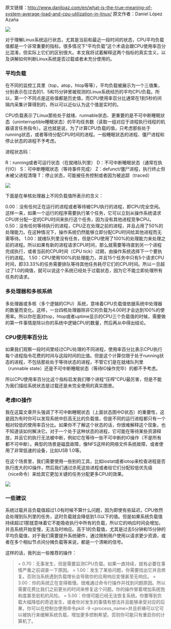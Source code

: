 原文链接：http://www.daniloaz.com/en/what-is-the-true-meaning-of-system-average-load-and-cpu-utilization-in-linux/ 原文作者：Daniel López Azaña

![](https://github.com/mlycore/news.caas.one/blob/master/translation/images/system-load-and-cpu-utilization.png)

对于理解Linux系统运行状态，尤其是当前和最近一段时间的状态，CPU平均负载值都是一个非常重要的指标。很多情况下“平均负载”这个术语会跟CPU使用率百分比混淆，但实际上它们的区别很大。本文我将试着解释这两个指标的真实含义，以及讲解如何判断Linux系统是否过载或者未充分使用的。

### 平均负载
在不同的监控工具里（top，atop，htop等等），平均负载被展示为一个三值集，分别表示在过去的1、5和15分钟里被观测的Linux系统经历的平均CPU负载。所以，第一个不同点是这些值都是历史值，而CPU使用率百分比通常在1到5秒的间隔内采集计算得到的，所以可以近似认为这个值是实时的。

CPU负载表示了Linux那些处于就绪、runnable状态、更重要的是不可中断睡眠状态（uninterruptible睡眠状态）的平均任务数（读取一组对应于进程执行线程的机器语言任务指令）。这也就是说，为了计算CPU负载的值，只考虑那些处于running状态，或者等待分配CPU时间的进程。一般睡眠状态的进程、僵尸进程和停止状态的进程不予考虑。

进程状态码：

R：running或者可运行状态（在就绪队列里）
D：不可中断睡眠状态（通常在执行IO）
S：可中断睡眠状态（等待事件完成）
Z：defunct/僵尸进程，执行终止但未被父进程清理
T：停止状态，可能被任务控制或者因为被追踪（traced）

![](https://github.com/mlycore/news.caas.one/blob/master/translation/images/process-state-transision.jpg)

下面是在单核处理器上不同负载值所表示的含义：

0.00：没有任何正在运行的进程或者等待被CPU执行的进程，即CPU完全空闲。这样一来，如果一个运行的程序需要执行某个任务，它可以立刻从操作系统请求CPU并分配一定的CPU时间来执行这个任务，因为没有其他进程竞争CPU。
0.50：没有任何等待执行的进程，CPU正在处理之前的进程，并且占用了50%的处理能力。在这种情况下，操作系统仍然能够立即分配CPU时间给其他进程而无需等待。
1.00：就绪队列里没有任务，但是CPU使用了100%的处理能力来处理之前的进程。所以如果有新的进程请求CPU时间，那么就需要等待直到另一个进程完成执行，或者当前的CPU时间（CPU tick）过期，由操作系统选择下一个要执行的进程。
1.50：CPU使用100%的处理能力，并且15个任务中只有5个请求CPU时间，即33.33%的任务需要排队等待其他任务耗尽它们的CPU时间。所以一旦超过了1.0的阈值，就可以说这个系统已经处于过载状态，因为它不能立即处理所有任务的请求。

### 多处理器和多核系统

多处理器或多核（多个逻辑的CPU）系统，意味着CPU负载值依据系统中处理器的数量而变化。这样，一台四核处理器除非它的负载为4.00时才会达到100%的使用率。所以你在面对top，htop或者uptime显示的CPU三个负载值的时候，需要做的第一件事情是除以你的系统中逻辑CPU的数量，然后再从中得出结论。

### CPU使用率百分比

如果我们观察一段时间里经过CPU处理的不同进程，使用率百分比表示CPU执行每个进程指令花费的时间与这段时间的比值。但是这个计算仅限于处于running状态的进程，不包括那些处于等待状态的进程，不管它们是在就绪队列里（runnable state）还是不可中断睡眠状态（等待IO操作完毕）的都不予考虑。

所以CPU使用率百分比这个指标启发我们哪个进程“压榨”CPU最厉害，但是不能为我们描绘系统状态是过载还是未完全使用的真实图景。

### 考虑IO操作

我在这篇文章开头强调了不可中断睡眠状态（上面状态图中D状态）的重要性，这是因为有时你可以发现系统中巨高无比的负载值，但是不同的运行进程都只有一个相对较低的使用率百分比。如果你不了解这个状态的话，你很难解释这个现象，也不知道该如何解决它。对于一个处于这种状态的进程，它可能在等待某些资源释放，并且它的执行无法被中断，例如它在等待一些不可中断的IO操作（不是所有都不可中断）。典型的场景是磁盘故障，像NFS这样的网络文件系统故障，或者使用了非常低速的设备，比如USB 1.0等。

在这个场景里，我们需要使用一些别的工具，比如iostat或者iotop来检查进程是否执行庞大的IO操作，然后我们通过杀死这些进程或者给它们分配较低优先级（nice命令）来给其它更加关键的任务分配更多CPU的效果。

![](https://github.com/mlycore/news.caas.one/blob/master/translation/images/iotop-command-output.png)

### 一些建议

系统过载并且负载值超过1.0有时候不算什么问题，因为即使有些延迟，CPU依然会处理到队列里的任务，这时负载就会降低到1.0以下的值。但是如果系统负载值持续超过1那就意味着它不能吸收执行中所有的负载，所以它的响应时间会增加，并且系统开始变慢，无法及时响应。高于1的负载值，尤其是过去5分钟和15分钟的平均负载值，对于我们需要提升系统硬件，通过限制用户使用以请求更少资源，或者在多个相似节点间分摊负载等来说，都是一个清晰的信号。

这样的话，我列出一些推荐的操作：

>= 0.70：无事发生，但是需要监测CPU负载。如果一直持续，就有必要在事情严重之前调查一下原因。
>= 1.00：发生了某些问题，你需要找出它并且修复。否则当系统遇到负载增长会导致你的应用响应变慢甚至无响应。
>= 3.00：你的系统正在变得极慢。很难通过命令行操作并找到问题原因。所以需要花费比我们之前更长的时间来修复这个问题。你的操作冒着增加系统饱和度甚至宕机的风险。
>= 5.00：你很可能已经无法恢复系统。你要等到负载大幅降低的奇迹发生，或者你对发生的事情有想法并且能够承受对应的后果，你可以在控制台使用命令pkill -9 <process_name>并且祈祷可以它可以被执行来缓解系统负载，增加更多控制希望。否则你可能只有重启你的计算机了。
